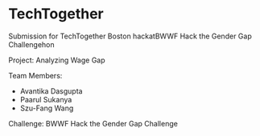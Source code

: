 # TechTogether
Submission for TechTogether Boston hackatBWWF Hack the Gender Gap Challengehon

Project: Analyzing Wage Gap

Team Members:
- Avantika Dasgupta
- Paarul Sukanya
- Szu-Fang Wang

Challenge:
BWWF Hack the Gender Gap Challenge
